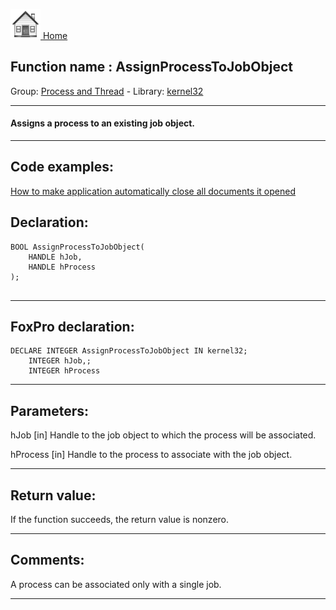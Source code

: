 [<img src="../../images/home.png"> Home ](https://github.com/VFPX/Win32API)  

## Function name : AssignProcessToJobObject
Group: [Process and Thread](../../functions_group.md#Process_and_Thread)  -  Library: [kernel32](../../../libraries.md#kernel32)  
***  


#### Assigns a process to an existing job object.
***  


## Code examples:
[How to make application automatically close all documents it opened](../../samples/sample_491.md)  

## Declaration:
```foxpro  
BOOL AssignProcessToJobObject(
	HANDLE hJob,
	HANDLE hProcess
);
  
```  
***  


## FoxPro declaration:
```foxpro  
DECLARE INTEGER AssignProcessToJobObject IN kernel32;
	INTEGER hJob,;
	INTEGER hProcess  
```  
***  


## Parameters:
hJob 
[in] Handle to the job object to which the process will be associated.

hProcess 
[in] Handle to the process to associate with the job object.  
***  


## Return value:
If the function succeeds, the return value is nonzero.  
***  


## Comments:
A process can be associated only with a single job.  
  
***  

